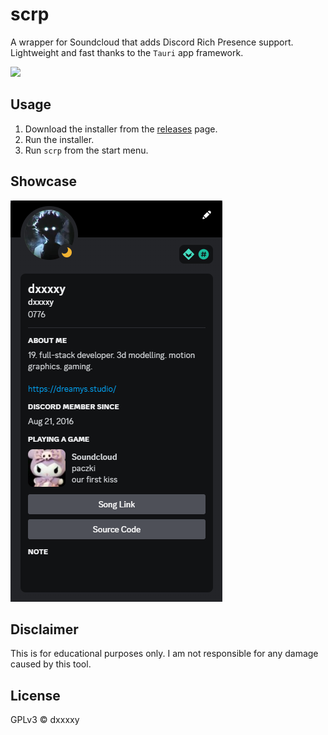 # scrp
A wrapper for Soundcloud that adds Discord Rich Presence support.
Lightweight and fast thanks to the `Tauri` app framework.

![](https://img.shields.io/github/downloads/dxxxxy/scrp/total?style=for-the-badge)

## Usage
1. Download the installer from the [releases](https://github.com/dxxxxy/scrp/releases) page.
2. Run the installer.
3. Run `scrp` from the start menu.

## Showcase
![showcase_1](.github/img.png)

## Disclaimer
This is for educational purposes only. I am not responsible for any damage caused by this tool.

## License
GPLv3 © dxxxxy